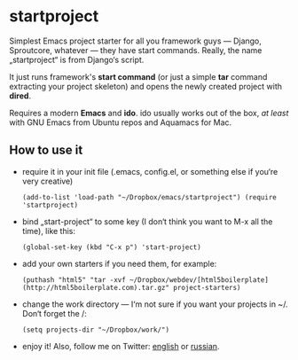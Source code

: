 # startproject #
Simplest Emacs project starter for all you framework guys — Django, Sproutcore, whatever — they have start commands. Really, the name „startproject“ is from Django‘s script.

It just runs framework's **start command** (or just a simple **tar** command extracting your project skeleton) and opens the newly created project with **dired**.

Requires a modern **Emacs** and **ido**. ido usually works out of the box, *at least* with GNU Emacs from Ubuntu repos and Aquamacs for Mac.

## How to use it ##
- require it in your init file (.emacs, config.el, or something else if you‘re very creative)

    `(add-to-list 'load-path "~/Dropbox/emacs/startproject")
    (require 'startproject)`
- bind „start-project“ to some key (I don‘t think you want to M-x all the time), like this:

    `(global-set-key (kbd "C-x p") 'start-project)`
- add your own starters if you need them, for example:

    `(puthash "html5" "tar -xvf ~/Dropbox/webdev/[html5boilerplate](http://html5boilerplate.com).tar.gz" project-starters)`
- change the work directory — I‘m not sure if you want your projects in ~/. Don‘t forget the /:

    `(setq projects-dir "~/Dropbox/work/")`
- enjoy it! Also, follow me on Twitter: [english](http://twitter.com/myfreeweb_en) or [russian](http://twitter.com/myfreeweb).
